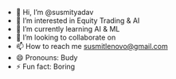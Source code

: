 - 👋 Hi, I’m @susmityadav
- 👀 I’m interested in Equity Trading & AI 
- 🌱 I’m currently learning AI & ML
- 💞️ I’m looking to collaborate on 
- 📫 How to reach me susmitlenovo@gmail.com
- 😄 Pronouns: Budy
- ⚡ Fun fact: Boring

<!---
susmityadav/susmityadav is a ✨ special ✨ repository because its `README.md` (this file) appears on your GitHub profile.
You can click the Preview link to take a look at your changes.
--->
